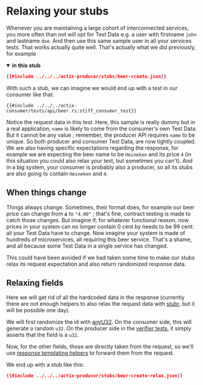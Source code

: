 # Relaxing your stubs

Whenever you are maintaining a large cohort of interconnected services, you more often than not will opt for Test Data
e.g. a user with firstname `john` and lastname `doe`. And then use this same sample user in all your services tests.
That works actually quite well. That's actually what we did previously, for example

<details open="true">
<summary><b>in this stub</b></summary>

```json
{{#include ../../../actix-producer/stubs/beer-create.json}}
```

</details>

With such a stub, we can imagine we would end up with a test in our consumer like that:

```rust,ignore,noplayground,edition2021
{{#include ../../../actix-consumer/tests/api/beer.rs:stiff_consumer_test}}
```

Notice the request data in this test. Here, this sample is really dummy but in a real application, `name` is likely to
come from the consumer's own Test Data. But it cannot be any value ; remember, the producer API requires `name` to be
unique. So both producer and consumer Test Data, are now tightly coupled. We are also having specific expectations
regarding the response, for example we are expecting the beer name to be `Heineken` and its price `4` (in this situation
you could also relax your test, but sometimes you can't). And in a big system, your consumer is probably also a
producer, so all its stubs are also going to contain `Heineken` and `4`.

## When things change

Things always change. Sometimes, their format does, for example our beer price can change from ~~`4`~~ to `"4.00"` ;
that's fine, contract testing is made to catch those changes. But imagine if, for whatever functional reason, now prices
in your system can no longer contain 0 cent by needs to be 99 cent: all your Test Data have to change. Now imagine your
system is made of hundreds of microservices, all requiring this beer service. That's a shame, and all because some Test
Data in a single service has changed.

This could have been avoided if we had taken some time to make our stubs relax its request expectation and also return
randomized response data.

## Relaxing fields

Here we will get rid of all the hardcoded data in the response (currently there are not enough helpers to also relax
the request data with [stubr](https://github.com/beltram/stubr), but it will be possible one day).

We will first randomize the id with [anyU32](../stubs/response.md#relaxed-field). On the consumer side, this will
generate a random `u32`. On the producer side in the [verifier tests](producer.md#verify), it simply asserts that the
field is a `u32`.  

Now, for the other fields, those are directly taken from the request, so we'll
use [response templating helpers](../stubs/response.md#response-templating) to forward them from the request.  

We end up with a stub like this:

```json
{{#include ../../../actix-producer/stubs/beer-create-relax.json}}
```
